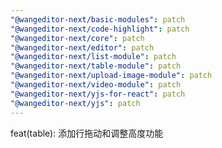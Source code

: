 ```yaml
---
"@wangeditor-next/basic-modules": patch
"@wangeditor-next/code-highlight": patch
"@wangeditor-next/core": patch
"@wangeditor-next/editor": patch
"@wangeditor-next/list-module": patch
"@wangeditor-next/table-module": patch
"@wangeditor-next/upload-image-module": patch
"@wangeditor-next/video-module": patch
"@wangeditor-next/yjs-for-react": patch
"@wangeditor-next/yjs": patch
---
```


feat(table): 添加行拖动和调整高度功能
